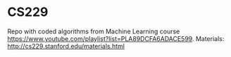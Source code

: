 # CS229
Repo with coded algorithms from Machine Learning course https://www.youtube.com/playlist?list=PLA89DCFA6ADACE599. 
Materials: http://cs229.stanford.edu/materials.html
